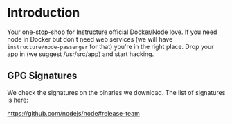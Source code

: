 # Introduction
Your one-stop-shop for Instructure official Docker/Node love. If you need node
in Docker but don't need web services (we will have
`instructure/node-passenger` for that) you're in the right place. Drop your
app in (we suggest /usr/src/app) and start hacking.

## GPG Signatures

We check the signatures on the binaries we download.  The list of signatures is here:

https://github.com/nodejs/node#release-team
